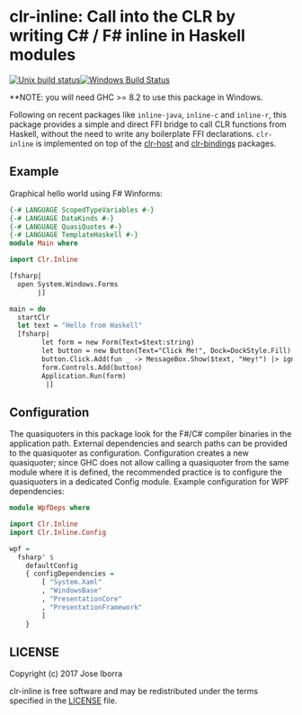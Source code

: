 # clr-inline: Call into the CLR by writing C# / F# inline in Haskell modules
[![Unix build status](https://gitlab.com/tim-m89/clr-haskell/badges/master/build.svg)](https://gitlab.com/tim-m89/clr-haskell/commits/master)[![Windows Build Status](https://img.shields.io/appveyor/ci/tim-m89/clr-haskell.svg?label=Windows%20build)](https://ci.appveyor.com/project/pepeiborra/clr-haskell)

**NOTE: you will need GHC >= 8.2 to use this package in Windows.

Following on recent packages like `inline-java`, `inline-c` and `inline-r`,
this package provides a simple and direct FFI bridge to call CLR functions
from Haskell, without the need to write any boilerplate FFI declarations.
`clr-inline` is implemented on top of the [clr-host][clr-host] and
[clr-bindings][clr-bindings] packages.

[clr-host]: clr-host/
[clr-bindings]: clr-bindings/

## Example

Graphical hello world using F# Winforms:

```haskell
{-# LANGUAGE ScopedTypeVariables #-}
{-# LANGUAGE DataKinds #-}
{-# LANGUAGE QuasiQuotes #-}
{-# LANGUAGE TemplateHaskell #-}
module Main where

import Clr.Inline

[fsharp|
  open System.Windows.Forms
       |]

main = do
  startClr
  let text = "Hello from Haskell"
  [fsharp|
        let form = new Form(Text=$text:string)
        let button = new Button(Text="Click Me!", Dock=DockStyle.Fill)
        button.Click.Add(fun _ -> MessageBox.Show($text, "Hey!") |> ignore)
        form.Controls.Add(button)
        Application.Run(form)
         |]
```
## Configuration
The quasiquoters in this package look for the F#/C# compiler binaries in the
application path. External dependencies and search paths can be provided to
the quasiquoter as configuration. Configuration creates a new quasiquoter;
since GHC does not allow calling a quasiquoter from the same module where it is
defined, the recommended practice is to configure the quasiquoters in a 
dedicated Config module. Example configuration for WPF dependencies:

```haskell
module WpfDeps where

import Clr.Inline
import Clr.Inline.Config

wpf =
  fsharp' $
    defaultConfig
    { configDependencies =
        [ "System.Xaml"
        , "WindowsBase"
        , "PresentationCore"
        , "PresentationFramework"
        ]
    }
```


## LICENSE

Copyright (c) 2017 Jose Iborra

clr-inline is free software and may be redistributed under the terms
specified in the [LICENSE](LICENSE) file.
